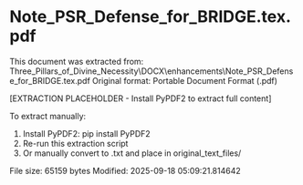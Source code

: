 # Note_PSR_Defense_for_BRIDGE.tex.pdf

This document was extracted from: Three_Pillars_of_Divine_Necessity\DOCX\enhancements\Note_PSR_Defense_for_BRIDGE.tex.pdf
Original format: Portable Document Format (.pdf)

[EXTRACTION PLACEHOLDER - Install PyPDF2 to extract full content]

To extract manually:
1. Install PyPDF2: pip install PyPDF2
2. Re-run this extraction script  
3. Or manually convert to .txt and place in original_text_files/

File size: 65159 bytes
Modified: 2025-09-18 05:09:21.814642
